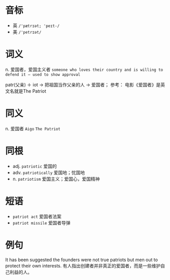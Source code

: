 # 音标

- 英 `/'pætrɪət; 'peɪt-/`
- 美 `/'petrɪət/`

# 词义

n. 爱国者，爱国主义者
`someone who loves their country and is willing to defend it – used to show approval`



patr(父亲) ＋ iot → 把祖国当作父亲的人 → 爱国者； 参考： 电影《爱国者》是英文名就是The Patriot

# 同义

n. 爱国者
`Aigo` `The Patriot`

# 同根

- adj. `patriotic` 爱国的
- adv. `patriotically` 爱国地；忧国地
- n. `patriotism` 爱国主义；爱国心，爱国精神

# 短语

- `patriot act` 爱国者法案
- `patriot missile` 爱国者导弹

# 例句

It has been suggested the founders were not true patriots but men out to protect their own interests.
有人指出创建者并非真正的爱国者，而是一些维护自己利益的人。


